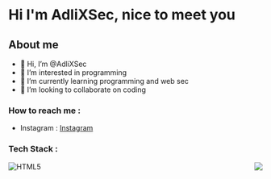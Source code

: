 # Hi I'm AdliXSec, nice to meet you

## About me

- 👋 Hi, I’m @AdliXSec
- 👀 I’m interested in programming
- 🌱 I’m currently learning programming and web sec
- 💞️ I’m looking to collaborate on coding

### How to reach me :
- Instagram : [Instagram](https://instagram.com/naufalsyaa._)

### Tech Stack :
<img src="https://raw.githubusercontent.com/vitasha10/vitasha10/master/assets/Night-Coding.gif" align="right">

![HTML5](https://img.shields.io/badge/HTML5-%231141f?style=flat&logo=html5&logoColor=%23E34F26)&nbsp;
<!---
AdliXSec/AdliXSec is a ✨ special ✨ repository because its `README.md` (this file) appears on your GitHub profile.
You can click the Preview link to take a look at your changes.
--->
